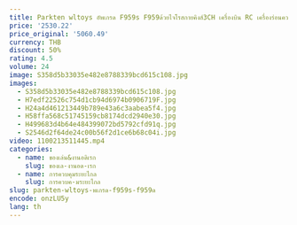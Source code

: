 ```yaml
---
title: Parkten wltoys อัพเกรด F959s F959ด้วยไจโรสกายคิงส์3CH เครื่องบิน RC เครื่องร่อนความเร็วสูง RTF ดีเหมือนกัน SS F949เครื่องบินแบบคงที่
price: '2530.22'
price_original: '5060.49'
currency: THB
discount: 50%
rating: 4.5
volume: 24
image: S358d5b33035e482e8788339bcd615c108.jpg
images:
  - S358d5b33035e482e8788339bcd615c108.jpg
  - H7edf22526c754d1cb94d6974b0906719F.jpg
  - H24a4d461213449b789e43a6c3aabea5f4.jpg
  - H58ffa568c51745159cb8174dcd2940e30.jpg
  - H499683d4b64e484399072bd5792cfd91q.jpg
  - S2546d2f64de24c00b56f2d1ce6b68c04i.jpg
video: 1100213511445.mp4
categories:
  - name: ของเล่น&งานอดิเรก
    slug: ของเล-งานอด-เรก
  - name: การควบคุมระยะไกล
    slug: การควบค-มระยะไกล
slug: parkten-wltoys-พเกรด-f959s-f959ด
encode: onzLU5y
lang: th
---
```

  